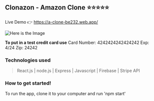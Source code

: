 ## Clonazon - Amazon Clone ⭐⭐⭐⭐⭐

Live Demo 👉 https://a-clone-be232.web.app/

![Here is the Image](https://i.imgur.com/vwigdrF.png)

**To put in a test credit card use**
Card Number: 4242424242424242
Exp: 4/24
Zip: 24242

### Technologies used

> React.js | node.js | Express | Javascript | Firebase | Stripe API

### How to get started!

To run the app, clone it to your computer and run 'npm start'
